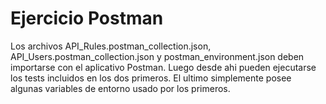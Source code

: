 # Ejercicio Postman
Los archivos API_Rules.postman_collection.json, API_Users.postman_collection.json y postman_environment.json deben importarse con el aplicativo Postman. Luego desde ahi pueden ejecutarse los tests incluidos en los dos primeros. El ultimo simplemente posee algunas variables de entorno usado por los primeros.
